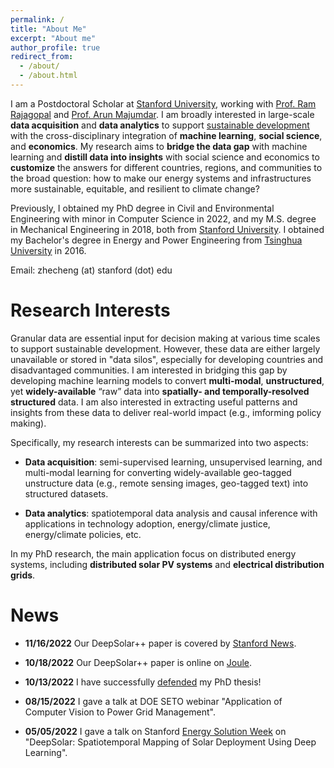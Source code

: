 ```yaml
---
permalink: /
title: "About Me"
excerpt: "About me"
author_profile: true
redirect_from: 
  - /about/
  - /about.html
---
```


I am a Postdoctoral Scholar at [Stanford University](https://www.stanford.edu/), working with [Prof. Ram Rajagopal](https://profiles.stanford.edu/ram-rajagopal) and [Prof. Arun Majumdar](https://profiles.stanford.edu/arun-majumdar). 
I am broadly interested in large-scale **data acquisition** and **data analytics** to support [sustainable development](https://www.un.org/sustainabledevelopment/sustainable-development-goals/) with the cross-disciplinary integration of **machine learning**, **social science**, and **economics**. 
My research aims to **bridge the data gap** with machine learning and **distill data into insights** with social science and economics to **customize** the answers for different countries, regions, and communities to the broad question: how to make our energy systems and infrastructures more sustainable, equitable, and resilient to climate change?

Previously, I obtained my PhD degree in Civil and Environmental Engineering with minor in Computer Science in 2022, and my M.S. degree in Mechanical Engineering in 2018, both from [Stanford University](https://www.stanford.edu/). I obtained my Bachelor's degree in Energy and Power Engineering from [Tsinghua University](https://www.tsinghua.edu.cn/en/) in 2016. 

Email: zhecheng (at) stanford (dot) edu

Research Interests
======
Granular data are essential input for decision making at various time scales to support sustainable development. However, these data are either largely unavailable or stored in "data silos", especially for developing countries and disadvantaged communities. 
I am interested in bridging this gap by developing machine learning models to convert **multi-modal**, **unstructured**, yet **widely-available** “raw” data into **spatially- and temporally-resolved structured** data. 
I am also interested in extracting useful patterns and insights from these data to deliver real-world impact (e.g., imforming policy making).

Specifically, my research interests can be summarized into two aspects:

* **Data acquisition**: semi-supervised learning, unsupervised learning, and multi-modal learning for converting widely-available geo-tagged unstructure data (e.g., remote sensing images, geo-tagged text) into structured datasets.

* **Data analytics**: spatiotemporal data analysis and causal inference with applications in technology adoption, energy/climate justice, energy/climate policies, etc.

In my PhD research, the main application focus on distributed energy systems, including **distributed solar PV systems** and **electrical distribution grids**.


News 
======

* **11/16/2022** Our DeepSolar++ paper is covered by [Stanford News](https://news.stanford.edu/2022/11/16/solar-panels-largely-confined-wealthy-americans/review/).

* **10/18/2022** Our DeepSolar++ paper is online on [Joule](https://doi.org/10.1016/j.joule.2022.09.011).

* **10/13/2022** I have successfully [defended](https://events.stanford.edu/event/zhecheng_wang_phd_defense) my PhD thesis!

* **08/15/2022** I gave a talk at DOE SETO webinar "Application of Computer Vision to Power Grid Management".

* **05/05/2022** I gave a talk on Stanford [Energy Solution Week](https://gef.stanford.edu/energy-solutions-week/program) on "DeepSolar: Spatiotemporal Mapping of Solar Deployment Using Deep Learning".

